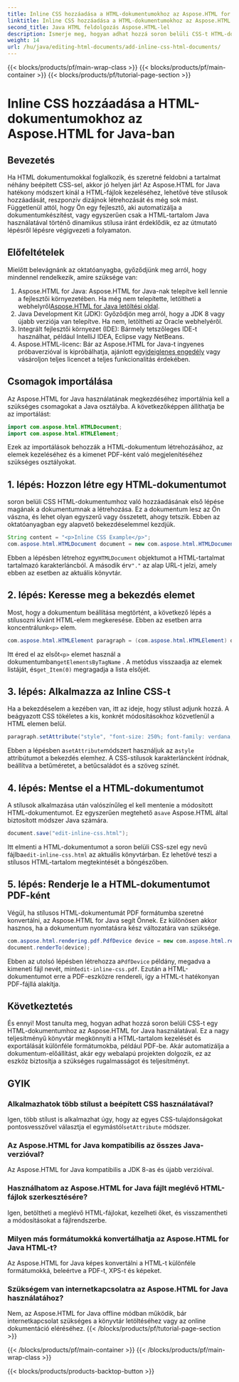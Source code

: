 ```yaml
---
title: Inline CSS hozzáadása a HTML-dokumentumokhoz az Aspose.HTML for Java-ban
linktitle: Inline CSS hozzáadása a HTML-dokumentumokhoz az Aspose.HTML for Java-ban
second_title: Java HTML feldolgozás Aspose.HTML-lel
description: Ismerje meg, hogyan adhat hozzá soron belüli CSS-t HTML-dokumentumokhoz az Aspose.HTML for Java használatával. Ez a lépésenkénti útmutató segít a HTML stílusának kialakításában és annak egyszerű PDF formátumba való konvertálásában.
weight: 14
url: /hu/java/editing-html-documents/add-inline-css-html-documents/
---
```


{{< blocks/products/pf/main-wrap-class >}}
{{< blocks/products/pf/main-container >}}
{{< blocks/products/pf/tutorial-page-section >}}

# Inline CSS hozzáadása a HTML-dokumentumokhoz az Aspose.HTML for Java-ban

## Bevezetés
Ha HTML dokumentumokkal foglalkozik, és szeretné feldobni a tartalmat néhány beépített CSS-sel, akkor jó helyen jár! Az Aspose.HTML for Java hatékony módszert kínál a HTML-fájlok kezeléséhez, lehetővé téve stílusok hozzáadását, reszponzív dizájnok létrehozását és még sok mást. Függetlenül attól, hogy Ön egy fejlesztő, aki automatizálja a dokumentumkészítést, vagy egyszerűen csak a HTML-tartalom Java használatával történő dinamikus stílusa iránt érdeklődik, ez az útmutató lépésről lépésre végigvezeti a folyamaton.
## Előfeltételek
Mielőtt belevágnánk az oktatóanyagba, győződjünk meg arról, hogy mindennel rendelkezik, amire szüksége van:
1.  Aspose.HTML for Java: Aspose.HTML for Java-nak telepítve kell lennie a fejlesztői környezetében. Ha még nem telepítette, letöltheti a webhelyről[Aspose.HTML for Java letöltési oldal](https://releases.aspose.com/html/java/).
2. Java Development Kit (JDK): Győződjön meg arról, hogy a JDK 8 vagy újabb verziója van telepítve. Ha nem, letöltheti az Oracle webhelyéről.
3. Integrált fejlesztői környezet (IDE): Bármely tetszőleges IDE-t használhat, például IntelliJ IDEA, Eclipse vagy NetBeans.
4.  Aspose.HTML-licenc: Bár az Aspose.HTML for Java-t ingyenes próbaverzióval is kipróbálhatja, ajánlott egy[ideiglenes engedély](https://purchase.aspose.com/temporary-license/) vagy vásároljon teljes licencet a teljes funkcionalitás érdekében.

## Csomagok importálása
Az Aspose.HTML for Java használatának megkezdéséhez importálnia kell a szükséges csomagokat a Java osztályba. A következőképpen állíthatja be az importálást:
```java
import com.aspose.html.HTMLDocument;
import com.aspose.html.HTMLElement;
```
Ezek az importálások behozzák a HTML-dokumentum létrehozásához, az elemek kezeléséhez és a kimenet PDF-ként való megjelenítéséhez szükséges osztályokat.
## 1. lépés: Hozzon létre egy HTML-dokumentumot
soron belüli CSS HTML-dokumentumhoz való hozzáadásának első lépése magának a dokumentumnak a létrehozása. Ez a dokumentum lesz az Ön vászna, és lehet olyan egyszerű vagy összetett, ahogy tetszik. Ebben az oktatóanyagban egy alapvető bekezdéselemmel kezdjük.
```java
String content = "<p>Inline CSS Example</p>";
com.aspose.html.HTMLDocument document = new com.aspose.html.HTMLDocument(content, ".");
```
 Ebben a lépésben létrehoz egy`HTMLDocument` objektumot a HTML-tartalmat tartalmazó karakterláncból. A második érv`"."` az alap URL-t jelzi, amely ebben az esetben az aktuális könyvtár.
## 2. lépés: Keresse meg a bekezdés elemet
 Most, hogy a dokumentum beállítása megtörtént, a következő lépés a stílusozni kívánt HTML-elem megkeresése. Ebben az esetben arra koncentrálunk`<p>` elem.
```java
com.aspose.html.HTMLElement paragraph = (com.aspose.html.HTMLElement) document.getElementsByTagName("p").get_Item(0);
```
 Itt éred el az elsőt`<p>` elemet használ a dokumentumban`getElementsByTagName` . A metódus visszaadja az elemek listáját, és`get_Item(0)` megragadja a lista elsőjét.
## 3. lépés: Alkalmazza az Inline CSS-t
Ha a bekezdéselem a kezében van, itt az ideje, hogy stílust adjunk hozzá. A beágyazott CSS tökéletes a kis, konkrét módosításokhoz közvetlenül a HTML elemen belül.
```java
paragraph.setAttribute("style", "font-size: 250%; font-family: verdana; color: #cd66aa");
```
 Ebben a lépésben a`setAttribute`módszert használjuk az a`style` attribútumot a bekezdés elemhez. A CSS-stílusok karakterláncként íródnak, beállítva a betűméretet, a betűcsaládot és a szöveg színét.
## 4. lépés: Mentse el a HTML-dokumentumot
 A stílusok alkalmazása után valószínűleg el kell mentenie a módosított HTML-dokumentumot. Ez egyszerűen megtehető a`save` Aspose.HTML által biztosított módszer Java számára.
```java
document.save("edit-inline-css.html");
```
 Itt elmenti a HTML-dokumentumot a soron belüli CSS-szel egy nevű fájlba`edit-inline-css.html` az aktuális könyvtárban. Ez lehetővé teszi a stílusos HTML-tartalom megtekintését a böngészőben.
## 5. lépés: Renderje le a HTML-dokumentumot PDF-ként
Végül, ha stílusos HTML-dokumentumát PDF formátumba szeretné konvertálni, az Aspose.HTML for Java segít Önnek. Ez különösen akkor hasznos, ha a dokumentum nyomtatásra kész változatára van szüksége.
```java
com.aspose.html.rendering.pdf.PdfDevice device = new com.aspose.html.rendering.pdf.PdfDevice("edit-inline-css.pdf");
document.renderTo(device);
```
 Ebben az utolsó lépésben létrehozza a`PdfDevice` példány, megadva a kimeneti fájl nevét, mint`edit-inline-css.pdf`. Ezután a HTML-dokumentumot erre a PDF-eszközre rendereli, így a HTML-t hatékonyan PDF-fájllá alakítja.

## Következtetés
És ennyi! Most tanulta meg, hogyan adhat hozzá soron belüli CSS-t egy HTML-dokumentumhoz az Aspose.HTML for Java használatával. Ez a nagy teljesítményű könyvtár megkönnyíti a HTML-tartalom kezelését és exportálását különféle formátumokba, például PDF-be. Akár automatizálja a dokumentum-előállítást, akár egy webalapú projekten dolgozik, ez az eszköz biztosítja a szükséges rugalmasságot és teljesítményt.
## GYIK
### Alkalmazhatok több stílust a beépített CSS használatával?
 Igen, több stílust is alkalmazhat úgy, hogy az egyes CSS-tulajdonságokat pontosvesszővel választja el egymástól`setAttribute` módszer.
### Az Aspose.HTML for Java kompatibilis az összes Java-verzióval?
Az Aspose.HTML for Java kompatibilis a JDK 8-as és újabb verzióival.
### Használhatom az Aspose.HTML for Java fájlt meglévő HTML-fájlok szerkesztésére?
Igen, betöltheti a meglévő HTML-fájlokat, kezelheti őket, és visszamentheti a módosításokat a fájlrendszerbe.
### Milyen más formátumokká konvertálhatja az Aspose.HTML for Java HTML-t?
Az Aspose.HTML for Java képes konvertálni a HTML-t különféle formátumokká, beleértve a PDF-t, XPS-t és képeket.
### Szükségem van internetkapcsolatra az Aspose.HTML for Java használatához?
Nem, az Aspose.HTML for Java offline módban működik, bár internetkapcsolat szükséges a könyvtár letöltéséhez vagy az online dokumentáció eléréséhez.
{{< /blocks/products/pf/tutorial-page-section >}}

{{< /blocks/products/pf/main-container >}}
{{< /blocks/products/pf/main-wrap-class >}}

{{< blocks/products/products-backtop-button >}}
